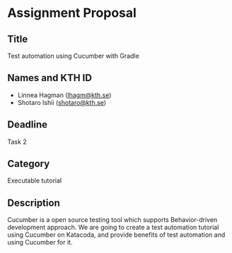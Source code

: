 # Assignment Proposal

## Title

Test automation using Cucumber with Gradle

## Names and KTH ID
  - Linnea Hagman (lhagm@kth.se)
  - Shotaro Ishii (shotaro@kth.se)

## Deadline

Task 2

## Category

Executable tutorial 

## Description

Cucumber is a open source testing tool which supports Behavior-driven development approach. 
We are going to create a test automation tutorial using Cucumber on Katacoda, and provide benefits of test automation and using Cucumber
for it. 

